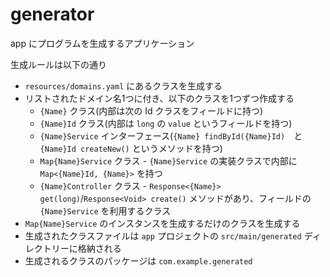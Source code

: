 generator
===

app にプログラムを生成するアプリケーション

生成ルールは以下の通り

- `resources/domains.yaml` にあるクラスを生成する
- リストされたドメイン名1つに付き、以下のクラスを1つずつ作成する
    - `{Name}` クラス(内部は次の Id クラスをフィールドに持つ)
    - `{Name}Id` クラス(内部は `long` の `value` というフィールドを持つ)
    - `{Name}Service` インターフェース(`{Name} findById({Name}Id)`　と `{Name}Id createNew()` というメソッドを持つ)
    - `Map{Name}Service` クラス - `{Name}Service` の実装クラスで内部に `Map<{Name}Id, {Name}>` を持つ
    - `{Name}Controller` クラス - `Response<{Name}> get(long)`/`Response<Void> create()` メソッドがあり、フィールドの `{Name}Service` を利用するクラス
- `Map{Name}Service` のインスタンスを生成するだけのクラスを生成する
- 生成されたクラスファイルは `app` プロジェクトの `src/main/generated` ディレクトリーに格納される
- 生成されるクラスのパッケージは `com.example.generated`

